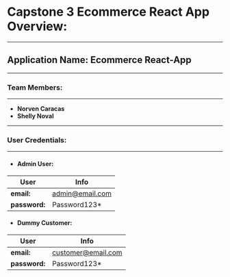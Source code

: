 # Capstone 3 Ecommerce React App Overview:
- - -
## **Application Name: Ecommerce React-App**
- - -
### **Team Members:**
- - -
- **Norven Caracas**
- **Shelly Noval**
- - -
### **User Credentials:**
- - -
* ####  Admin User:
| User | Info | 
| ------ | ------ | 
| **email:** | admin@email.com |
| **password:** | Password123* |
* #### Dummy Customer:
| User | Info | 
| ------ | ------ | 
| **email:** | customer@email.com |
| **password:** | Password123* |
